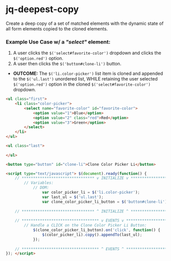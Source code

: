 # jq-deepest-copy
Create a deep copy of a set of matched elements with the dynamic state of all form elements copied to the cloned elements.

### Example Use Case w/ a ***"select"*** element: 
1. A user clicks the ```$('select#favorite-color')``` dropdown and clicks the ```$('option.red')``` option. 
2. A user then clicks the ```$('button#clone-li')``` button.

- **OUTCOME:** The ```$('li.color-picker')``` list item is cloned and appended to the ```$('ul.last')``` unordered list, WHILE retaining the user selected ```$('option.red')``` option in the cloned ```$('select#favorite-color')``` dropdown.

```html
<ul class="first">
    <li class="color-picker">
        <select name="favorite-color" id="favorite-color">
            <option value="1">Blue</option>
            <option value="2" class="red">Red</option>
            <option value="3">Green</option>
        </select>
    </li>
</ul>

<ul class="last">
    
</ul>

<button type="button" id="clone-li">Clone Color Picker Li</button>

<script type="text/javascript"> $(document).ready(function() {
    // ******************************** v INITIALIZE v ******************************** //
        // Variables:
            // DOM:
                var color_picker_li = $('li.color-picker');
                var last_ul = $('ul.last');
                var clone_color_picker_li_button = $('button#clone-li')
  
    // ******************************** ^ INITIALIZE ^ ******************************** //
    
    // ********************************** v EVENTS v ********************************** //
        // Handle a CLICK on the Clone Color Picker Li Button:
            $(clone_color_picker_li_button).on('click', function() {
                $(color_picker_li).copy().appendTo(last_ul);
            });
        
    // ********************************** ^ EVENTS ^ ********************************** //
}); </script>
```
